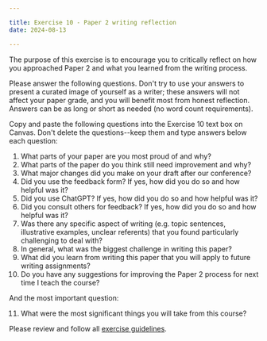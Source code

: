 ```yaml
---

title: Exercise 10 - Paper 2 writing reflection
date: 2024-08-13

---
```


The purpose of this exercise is to encourage you to critically reflect on how you approached Paper 2 and what you learned from the writing process.

Please answer the following questions. Don't try to use your answers to present a curated image of yourself as a writer; these answers will not affect your paper grade, and you will benefit most from honest reflection. Answers can be as long or short as needed (no word count requirements).

Copy and paste the following questions into the Exercise 10 text box on Canvas. Don't delete the questions--keep them and type answers below each question:

1. What parts of your paper are you most proud of and why?
2. What parts of the paper do you think still need improvement and why?
3. What major changes did you make on your draft after our conference?
4. Did you use the feedback form? If yes, how did you do so and how helpful was it?
5. Did you use ChatGPT? If yes, how did you do so and how helpful was it?
6. Did you consult others for feedback? If yes, how did you do so and how helpful was it?
7. Was there any specific aspect of writing (e.g. topic sentences, illustrative examples, unclear referents) that you found particularly challenging to deal with?
8. In general, what was the biggest challenge in writing this paper?
9. What did you learn from writing this paper that you will apply to future writing assignments?
10. Do you have any suggestions for improving the Paper 2 process for next time I teach the course?

And the most important question:

11. What were the most significant things you will take from this course?

Please review and follow all [exercise guidelines](/course-ntw2029/assignments/general/exercise-guidelines).

